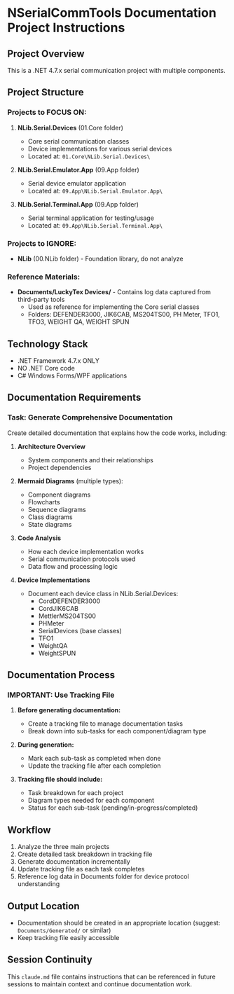 # NSerialCommTools Documentation Project Instructions

## Project Overview
This is a .NET 4.7.x serial communication project with multiple components.

## Project Structure

### Projects to FOCUS ON:
1. **NLib.Serial.Devices** (01.Core folder)
   - Core serial communication classes
   - Device implementations for various serial devices
   - Located at: `01.Core\NLib.Serial.Devices\`

2. **NLib.Serial.Emulator.App** (09.App folder)
   - Serial device emulator application
   - Located at: `09.App\NLib.Serial.Emulator.App\`

3. **NLib.Serial.Terminal.App** (09.App folder)
   - Serial terminal application for testing/usage
   - Located at: `09.App\NLib.Serial.Terminal.App\`

### Projects to IGNORE:
- **NLib** (00.NLib folder) - Foundation library, do not analyze

### Reference Materials:
- **Documents/LuckyTex Devices/** - Contains log data captured from third-party tools
  - Used as reference for implementing the Core serial classes
  - Folders: DEFENDER3000, JIK6CAB, MS204TS00, PH Meter, TFO1, TFO3, WEIGHT QA, WEIGHT SPUN

## Technology Stack
- .NET Framework 4.7.x ONLY
- NO .NET Core code
- C# Windows Forms/WPF applications

## Documentation Requirements

### Task: Generate Comprehensive Documentation

Create detailed documentation that explains how the code works, including:

1. **Architecture Overview**
   - System components and their relationships
   - Project dependencies

2. **Mermaid Diagrams** (multiple types):
   - Component diagrams
   - Flowcharts
   - Sequence diagrams
   - Class diagrams
   - State diagrams

3. **Code Analysis**
   - How each device implementation works
   - Serial communication protocols used
   - Data flow and processing logic

4. **Device Implementations**
   - Document each device class in NLib.Serial.Devices:
     - CordDEFENDER3000
     - CordJIK6CAB
     - MettlerMS204TS00
     - PHMeter
     - SerialDevices (base classes)
     - TFO1
     - WeightQA
     - WeightSPUN

## Documentation Process

### IMPORTANT: Use Tracking File
1. **Before generating documentation:**
   - Create a tracking file to manage documentation tasks
   - Break down into sub-tasks for each component/diagram type

2. **During generation:**
   - Mark each sub-task as completed when done
   - Update the tracking file after each completion

3. **Tracking file should include:**
   - Task breakdown for each project
   - Diagram types needed for each component
   - Status for each sub-task (pending/in-progress/completed)

## Workflow
1. Analyze the three main projects
2. Create detailed task breakdown in tracking file
3. Generate documentation incrementally
4. Update tracking file as each task completes
5. Reference log data in Documents folder for device protocol understanding

## Output Location
- Documentation should be created in an appropriate location (suggest: `Documents/Generated/` or similar)
- Keep tracking file easily accessible

## Session Continuity
This `claude.md` file contains instructions that can be referenced in future sessions to maintain context and continue documentation work.
